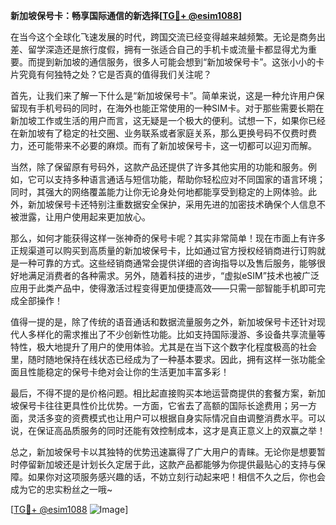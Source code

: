 **新加坡保号卡：畅享国际通信的新选择[[TG💪+ @esim1088](https://t.me/s/esim1088)]**

在当今这个全球化飞速发展的时代，跨国交流已经变得越来越频繁。无论是商务出差、留学深造还是旅行度假，拥有一张适合自己的手机卡或流量卡都显得尤为重要。而提到新加坡的通信服务，很多人可能会想到“新加坡保号卡”。这张小小的卡片究竟有何独特之处？它是否真的值得我们关注呢？

首先，让我们来了解一下什么是“新加坡保号卡”。简单来说，这是一种允许用户保留现有手机号码的同时，在海外也能正常使用的一种SIM卡。对于那些需要长期在新加坡工作或生活的用户而言，这无疑是一个极大的便利。试想一下，如果你已经在新加坡有了稳定的社交圈、业务联系或者家庭关系，那么更换号码不仅费时费力，还可能带来不必要的麻烦。而有了新加坡保号卡，这一切都可以迎刃而解。

当然，除了保留原有号码外，这款产品还提供了许多其他实用的功能和服务。例如，它可以支持多种语言通话与短信功能，帮助你轻松应对不同国家的语言环境；同时，其强大的网络覆盖能力让你无论身处何地都能享受到稳定的上网体验。此外，新加坡保号卡还特别注重数据安全保护，采用先进的加密技术确保个人信息不被泄露，让用户使用起来更加放心。

那么，如何才能获得这样一张神奇的保号卡呢？其实非常简单！现在市面上有许多正规渠道可以购买到高质量的新加坡保号卡，比如通过官方授权经销商进行订购就是一种可靠的方式。这些经销商通常会提供详细的咨询指导以及售后服务，能够很好地满足消费者的各种需求。另外，随着科技的进步，“虚拟eSIM”技术也被广泛应用于此类产品中，使得激活过程变得更加便捷高效——只需一部智能手机即可完成全部操作！

值得一提的是，除了传统的语音通话和数据流量服务之外，新加坡保号卡还针对现代人多样化的需求推出了不少创新性功能。比如支持国际漫游、多设备共享流量等特性，极大地提升了用户的使用体验。尤其是在当下这个数字化程度极高的社会里，随时随地保持在线状态已经成为了一种基本要求。因此，拥有这样一张功能全面且性能稳定的保号卡绝对会让你的生活更加丰富多彩！

最后，不得不提的是价格问题。相比起直接购买本地运营商提供的套餐方案，新加坡保号卡往往更具性价比优势。一方面，它省去了高额的国际长途费用；另一方面，灵活多变的资费模式也让用户可以根据自身实际情况自由调整消费水平。可以说，在保证高品质服务的同时还能有效控制成本，这才是真正意义上的双赢之举！

总之，新加坡保号卡以其独特的优势迅速赢得了广大用户的青睐。无论你是想要暂时停留新加坡还是计划长久定居于此，这款产品都能够为你提供最贴心的支持与保障。如果你对这项服务感兴趣的话，不妨立刻行动起来吧！相信不久之后，你也会成为它的忠实粉丝之一哦~

[[TG💪+ @esim1088](https://t.me/s/esim1088) ![Image](https://i.postimg.cc/4NQfJmqS/Snipaste-2025-05-13-00-14-12.png)]